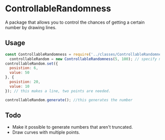 # ControllableRandomness
A package that allows you to control the chances of getting a certain number by drawing lines.
## Usage
```js
const ControllableRandomness = require('../classes/ControllableRandomness'),
  controllableRandom = new ControllableRandomness(5, 100); // specify min and max here
controllableRandom.set({
  posistion: 6,
  value: 50
}, {
  posistion: 20,
  value: 10
}); // this makes a line, two points are needed. 

controllableRandom.generate(); //this generates the number
```
## Todo
* Make it possible to generate numbers that aren't truncated.
* Draw curves with multiple points.
